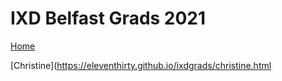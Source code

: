 # IXD Belfast Grads 2021

[Home](https://eleventhirty.github.io/ixdgrads)

[Christine](https://eleventhirty.github.io/ixdgrads/christine.html